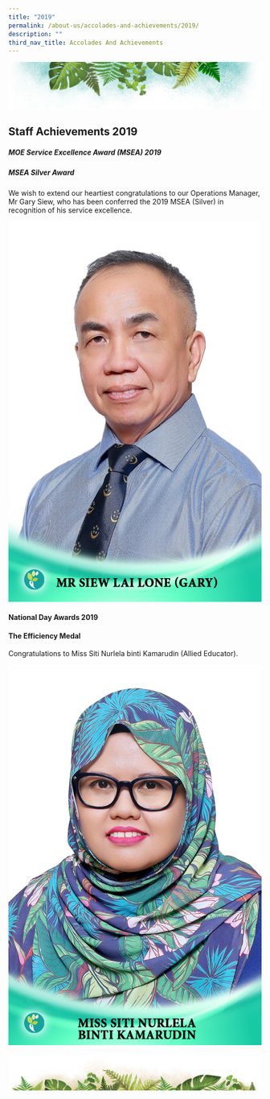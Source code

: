 ```yaml
---
title: "2019"
permalink: /about-us/accolades-and-achievements/2019/
description: ""
third_nav_title: Accolades And Achievements
---
```

![](/images/Banner.png)

Staff Achievements 2019
----

##### **MOE Service Excellence Award (MSEA) 2019**
##### **MSEA Silver Award**

We wish to extend our heartiest congratulations to our Operations Manager, Mr Gary Siew, who has been conferred the 2019 MSEA (Silver) in recognition of his service excellence.

![](/images/Awards/Mr%20Siew%20Lai%20Lone%20(Gary).jpg)


#### **National Day Awards 2019**

#### **The Efficiency Medal**

Congratulations to Miss Siti Nurlela binti Kamarudin (Allied Educator).

![](/images/Awards/Miss%20Siti%20Nurlela%20binti%20Kamarudin.jpg)

![](/images/bg-bottom.png)